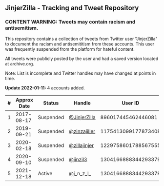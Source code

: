 ## JinjerZilla  - Tracking and Tweet Repository

### CONTENT WARNING: Tweets may contain racism and antisemitism.

This repository contains a collection of tweets from Twitter user "JinjerZilla" to document the racism and antisemititism from these accounts. 
This user was frequently suspended from the platform for hateful content.


All tweets were publicly posted by the user and had a saved version located at archive.org.

Note: List is incomplete and Twitter handles may have changed at points in time.

  
  

**Update 2022-01-11:** 4 accounts added.

| #  | Approx Date | Status    | Handle                  | User ID             | Name                          |
| -- | ----------- | --------- | ----------------------- | ------------------- | ----------------------------- |
|1 |2017-08-17 |Suspended |[@JinjerZilla](https://github.com/TwitterArchives/JinjerZilla/blob/main/Accounts/01_JinjerZilla.md) |896017445462446081 |JinjerZilla |
|2 |2019-09-21 |Suspended |[@zinzajiller](https://github.com/TwitterArchives/JinjerZilla/blob/main/Accounts/02_zinzajiller.md) |1175413099177873408 | zinzajiller |
|3 |2020-02-18 |Suspended |[@zillajinjer](https://github.com/TwitterArchives/JinjerZilla/blob/main/Accounts/03_zillajinjer.md) |1229758601788567555 |JinjerZilla |
|4 |2020-09-10 |Suspended |[@jinzil3](https://github.com/TwitterArchives/JinjerZilla/blob/main/Accounts/04_jinzil3.md) |1304166888344293379 |JinjerZilla |
|5 |2021-12-18 |Active |@j_n_z_l_ |1304166888344293379 |j.n.z.l |



